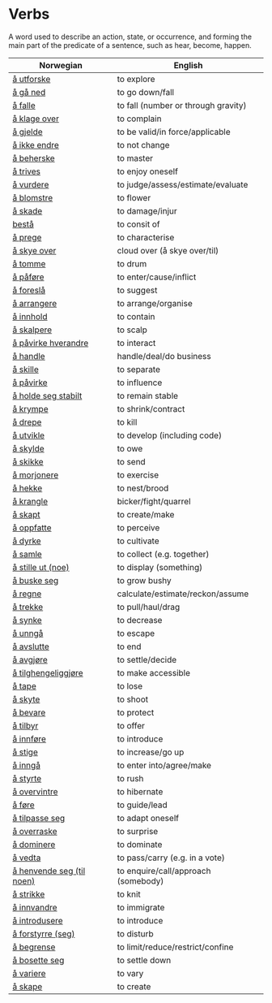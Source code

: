 # Verbs

A word used to describe an action, state, or occurrence, and forming the main part of the predicate of a sentence, such as hear, become, happen.

| Norwegian | English |
| --- | --- |
| [å utforske](https://www.ordnett.no/search?language=no&phrase=å%20utforske) | to explore |
| [å gå ned](https://www.ordnett.no/search?language=no&phrase=å%20gå%20ned) | to go down/fall |
| [å falle](https://www.ordnett.no/search?language=no&phrase=å%20falle) | to fall (number or through gravity) |
| [å klage over](https://www.ordnett.no/search?language=no&phrase=å%20klage%20over) | to complain |
| [å gjelde](https://www.ordnett.no/search?language=no&phrase=å%20gjelde) | to be valid/in force/applicable |
| [å ikke endre](https://www.ordnett.no/search?language=no&phrase=å%20ikke%20endre) | to not change |
| [å beherske](https://www.ordnett.no/search?language=no&phrase=å%20beherske) | to master |
| [å trives](https://www.ordnett.no/search?language=no&phrase=å%20trives) | to enjoy oneself |
| [å vurdere](https://www.ordnett.no/search?language=no&phrase=å%20vurdere) | to judge/assess/estimate/evaluate |
| [å blomstre](https://www.ordnett.no/search?language=no&phrase=å%20blomstre) | to flower |
| [å skade](https://www.ordnett.no/search?language=no&phrase=å%20skade) | to damage/injur |
| [bestå](https://www.ordnett.no/search?language=no&phrase=bestå) | to consit of |
| [å prege](https://www.ordnett.no/search?language=no&phrase=å%20prege) | to characterise |
| [å skye over](https://www.ordnett.no/search?language=no&phrase=å%20skye%20over) | cloud over (å skye over/til) |
| [å tomme](https://www.ordnett.no/search?language=no&phrase=å%20tomme) | to drum |
| [å påføre](https://www.ordnett.no/search?language=no&phrase=å%20påføre) | to enter/cause/inflict |
| [å foreslå](https://www.ordnett.no/search?language=no&phrase=å%20foreslå) | to suggest |
| [å arrangere](https://www.ordnett.no/search?language=no&phrase=å%20arrangere) | to arrange/organise |
| [å innhold](https://www.ordnett.no/search?language=no&phrase=å%20innhold) | to contain |
| [å skalpere](https://www.ordnett.no/search?language=no&phrase=å%20skalpere) | to scalp |
| [å påvirke hverandre](https://www.ordnett.no/search?language=no&phrase=å%20påvirke%20hverandre) | to interact |
| [å handle](https://www.ordnett.no/search?language=no&phrase=å%20handle) | handle/deal/do business |
| [å skille](https://www.ordnett.no/search?language=no&phrase=å%20skille) | to separate |
| [å påvirke](https://www.ordnett.no/search?language=no&phrase=å%20påvirke) | to influence |
| [å holde seg stabilt](https://www.ordnett.no/search?language=no&phrase=å%20holde%20seg%20stabilt) | to remain stable |
| [å krympe](https://www.ordnett.no/search?language=no&phrase=å%20krympe) | to shrink/contract |
| [å drepe](https://www.ordnett.no/search?language=no&phrase=å%20drepe) | to kill |
| [å utvikle](https://www.ordnett.no/search?language=no&phrase=å%20utvikle) | to develop (including code) |
| [å skylde](https://www.ordnett.no/search?language=no&phrase=å%20skylde) | to owe |
| [å skikke](https://www.ordnett.no/search?language=no&phrase=å%20skikke) | to send |
| [å morjonere](https://www.ordnett.no/search?language=no&phrase=å%20morjonere) | to exercise |
| [å hekke](https://www.ordnett.no/search?language=no&phrase=å%20hekke) | to nest/brood |
| [å krangle](https://www.ordnett.no/search?language=no&phrase=å%20krangle) | bicker/fight/quarrel |
| [å skapt](https://www.ordnett.no/search?language=no&phrase=å%20skapt) | to create/make |
| [å oppfatte](https://www.ordnett.no/search?language=no&phrase=å%20oppfatte) | to perceive |
| [å dyrke](https://www.ordnett.no/search?language=no&phrase=å%20dyrke) | to cultivate |
| [å samle](https://www.ordnett.no/search?language=no&phrase=å%20samle) | to collect (e.g. together) |
| [å stille ut (noe)](https://www.ordnett.no/search?language=no&phrase=å%20stille%20ut%20(noe)) | to display (something) |
| [å buske seg](https://www.ordnett.no/search?language=no&phrase=å%20buske%20seg) | to grow bushy |
| [å regne](https://www.ordnett.no/search?language=no&phrase=å%20regne) | calculate/estimate/reckon/assume |
| [å trekke](https://www.ordnett.no/search?language=no&phrase=å%20trekke) | to pull/haul/drag |
| [å synke](https://www.ordnett.no/search?language=no&phrase=å%20synke) | to decrease |
| [å unngå](https://www.ordnett.no/search?language=no&phrase=å%20unngå) | to escape |
| [å avslutte](https://www.ordnett.no/search?language=no&phrase=å%20avslutte) | to end |
| [å avgjøre](https://www.ordnett.no/search?language=no&phrase=å%20avgjøre) | to settle/decide |
| [å tilghengeliggjøre](https://www.ordnett.no/search?language=no&phrase=å%20tilghengeliggjøre) | to make accessible |
| [å tape](https://www.ordnett.no/search?language=no&phrase=å%20tape) | to lose |
| [å skyte](https://www.ordnett.no/search?language=no&phrase=å%20skyte) | to shoot |
| [å bevare](https://www.ordnett.no/search?language=no&phrase=å%20bevare) | to protect |
| [å tilbyr](https://www.ordnett.no/search?language=no&phrase=å%20tilbyr) | to offer |
| [å innføre](https://www.ordnett.no/search?language=no&phrase=å%20innføre) | to introduce |
| [å stige](https://www.ordnett.no/search?language=no&phrase=å%20stige) | to increase/go up |
| [å inngå](https://www.ordnett.no/search?language=no&phrase=å%20inngå) | to enter into/agree/make |
| [å styrte](https://www.ordnett.no/search?language=no&phrase=å%20styrte) | to rush |
| [å overvintre](https://www.ordnett.no/search?language=no&phrase=å%20overvintre) | to hibernate |
| [å føre](https://www.ordnett.no/search?language=no&phrase=å%20føre) | to guide/lead |
| [å tilpasse seg](https://www.ordnett.no/search?language=no&phrase=å%20tilpasse%20seg) | to adapt oneself |
| [å overraske](https://www.ordnett.no/search?language=no&phrase=å%20overraske) | to surprise |
| [å dominere](https://www.ordnett.no/search?language=no&phrase=å%20dominere) | to dominate |
| [å vedta](https://www.ordnett.no/search?language=no&phrase=å%20vedta) | to pass/carry (e.g. in a vote) |
| [å henvende seg (til noen)](https://www.ordnett.no/search?language=no&phrase=å%20henvende%20seg%20(til%20noen)) | to enquire/call/approach (somebody) |
| [å strikke](https://www.ordnett.no/search?language=no&phrase=å%20strikke) | to knit |
| [å innvandre](https://www.ordnett.no/search?language=no&phrase=å%20innvandre) | to immigrate |
| [å introdusere](https://www.ordnett.no/search?language=no&phrase=å%20introdusere) | to introduce |
| [å forstyrre (seg)](https://www.ordnett.no/search?language=no&phrase=å%20forstyrre%20(seg)) | to disturb |
| [å begrense](https://www.ordnett.no/search?language=no&phrase=å%20begrense) | to limit/reduce/restrict/confine |
| [å bosette seg](https://www.ordnett.no/search?language=no&phrase=å%20bosette%20seg) | to settle down |
| [å variere](https://www.ordnett.no/search?language=no&phrase=å%20variere) | to vary |
| [å skape](https://www.ordnett.no/search?language=no&phrase=å%20skape) | to create |

